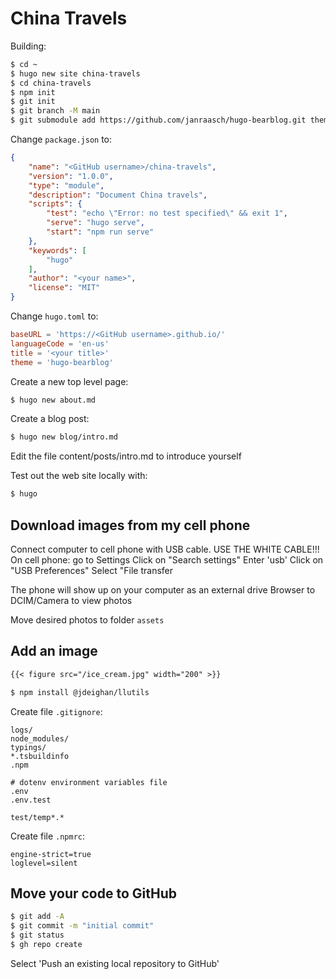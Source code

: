 China Travels
=============

Building:

```bash
$ cd ~
$ hugo new site china-travels
$ cd china-travels
$ npm init
$ git init
$ git branch -M main
$ git submodule add https://github.com/janraasch/hugo-bearblog.git themes/hugo-bearblog
```

Change `package.json` to:

```json
{
	"name": "<GitHub username>/china-travels",
	"version": "1.0.0",
	"type": "module",
	"description": "Document China travels",
	"scripts": {
		"test": "echo \"Error: no test specified\" && exit 1",
		"serve": "hugo serve",
		"start": "npm run serve"
	},
	"keywords": [
		"hugo"
	],
	"author": "<your name>",
	"license": "MIT"
}
```

Change `hugo.toml` to:

```toml
baseURL = 'https://<GitHub username>.github.io/'
languageCode = 'en-us'
title = '<your title>'
theme = 'hugo-bearblog'
```

Create a new top level page:

```bash
$ hugo new about.md
```

Create a blog post:

```bash
$ hugo new blog/intro.md
```

Edit the file content/posts/intro.md to introduce yourself

Test out the web site locally with:

```bash
$ hugo
```

Download images from my cell phone
----------------------------------

Connect computer to cell phone with USB cable.
USE THE WHITE CABLE!!!
On cell phone:
	go to Settings
	Click on "Search settings"
	Enter 'usb'
	Click on "USB Preferences"
	Select "File transfer

The phone will show up on your computer as an external drive
Browser to DCIM/Camera to view photos

Move desired photos to folder `assets`

Add an image
------------

```markdown
{{< figure src="/ice_cream.jpg" width="200" >}}
```

```bash
$ npm install @jdeighan/llutils
```

Create file `.gitignore`:

```text
logs/
node_modules/
typings/
*.tsbuildinfo
.npm

# dotenv environment variables file
.env
.env.test

test/temp*.*
```

Create file `.npmrc`:

```text
engine-strict=true
loglevel=silent
```

Move your code to GitHub
------------------------

```bash
$ git add -A
$ git commit -m "initial commit"
$ git status
$ gh repo create
```

Select 'Push an existing local repository to GitHub'
